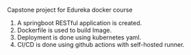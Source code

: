 Capstone project for Edureka docker course

1. A springboot RESTful application is created. 
2. Dockerfile is used to build Image.
3. Deployment is done using kubernetes yaml.
4. CI/CD is done using github actions with self-hosted runner.
